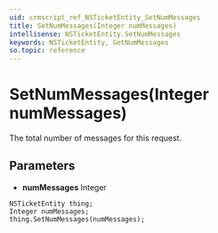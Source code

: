 ```yaml
---
uid: crmscript_ref_NSTicketEntity_SetNumMessages
title: SetNumMessages(Integer numMessages)
intellisense: NSTicketEntity.SetNumMessages
keywords: NSTicketEntity, GetNumMessages
so.topic: reference
---
```


# SetNumMessages(Integer numMessages)

The total number of messages for this request.

## Parameters

* **numMessages** Integer

```crmscript
NSTicketEntity thing;
Integer numMessages;
thing.SetNumMessages(numMessages);
```

